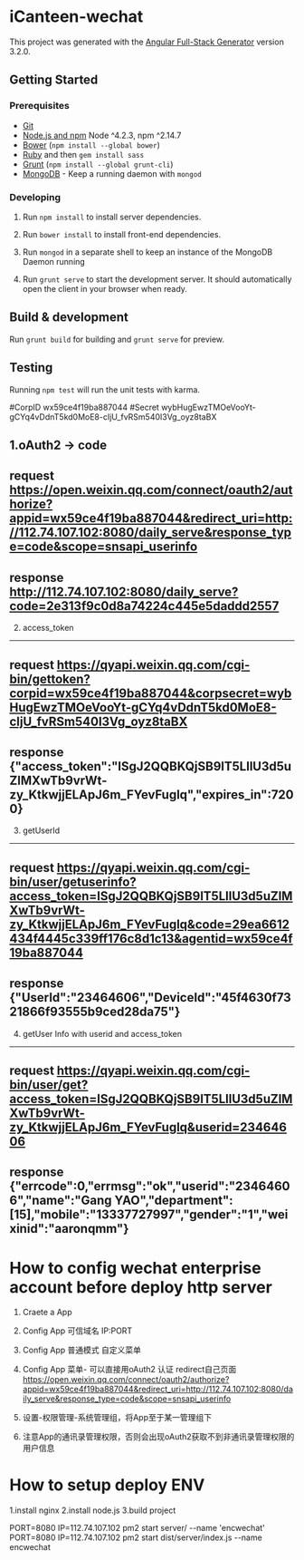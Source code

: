 # iCanteen-wechat

This project was generated with the [Angular Full-Stack Generator](https://github.com/DaftMonk/generator-angular-fullstack) version 3.2.0.

## Getting Started

### Prerequisites

- [Git](https://git-scm.com/)
- [Node.js and npm](nodejs.org) Node ^4.2.3, npm ^2.14.7
- [Bower](bower.io) (`npm install --global bower`)
- [Ruby](https://www.ruby-lang.org) and then `gem install sass`
- [Grunt](http://gruntjs.com/) (`npm install --global grunt-cli`)
- [MongoDB](https://www.mongodb.org/) - Keep a running daemon with `mongod`

### Developing

1. Run `npm install` to install server dependencies.

2. Run `bower install` to install front-end dependencies.

3. Run `mongod` in a separate shell to keep an instance of the MongoDB Daemon running

4. Run `grunt serve` to start the development server. It should automatically open the client in your browser when ready.

## Build & development

Run `grunt build` for building and `grunt serve` for preview.

## Testing

Running `npm test` will run the unit tests with karma.

#CorpID wx59ce4f19ba887044
#Secret wybHugEwzTMOeVooYt-gCYq4vDdnT5kd0MoE8-cIjU_fvRSm540I3Vg_oyz8taBX

1.oAuth2 -> code
----------------------------------------------------------------------------------------
request
https://open.weixin.qq.com/connect/oauth2/authorize?appid=wx59ce4f19ba887044&redirect_uri=http://112.74.107.102:8080/daily_serve&response_type=code&scope=snsapi_userinfo
----------------------------------------------------------------------------------------

response
http://112.74.107.102:8080/daily_serve?code=2e313f9c0d8a74224c445e5daddd2557
----------------------------------------------------------------------------------------

2. access_token
----------------------------------------------------------------------------------------

request
https://qyapi.weixin.qq.com/cgi-bin/gettoken?corpid=wx59ce4f19ba887044&corpsecret=wybHugEwzTMOeVooYt-gCYq4vDdnT5kd0MoE8-cIjU_fvRSm540I3Vg_oyz8taBX
----------------------------------------------------------------------------------------

response
{"access_token":"lSgJ2QQBKQjSB9lT5LllU3d5uZlMXwTb9vrWt-zy_KtkwjjELApJ6m_FYevFuglq","expires_in":7200}
----------------------------------------------------------------------------------------

3. getUserId
----------------------------------------------------------------------------------------

request
https://qyapi.weixin.qq.com/cgi-bin/user/getuserinfo?access_token=lSgJ2QQBKQjSB9lT5LllU3d5uZlMXwTb9vrWt-zy_KtkwjjELApJ6m_FYevFuglq&code=29ea6612434f4445c339ff176c8d1c13&agentid=wx59ce4f19ba887044
----------------------------------------------------------------------------------------

response
{"UserId":"23464606","DeviceId":"45f4630f7321866f93555b9ced28da75"}
----------------------------------------------------------------------------------------


4. getUser Info with userid and access_token
----------------------------------------------------------------------------------------

request
https://qyapi.weixin.qq.com/cgi-bin/user/get?access_token=lSgJ2QQBKQjSB9lT5LllU3d5uZlMXwTb9vrWt-zy_KtkwjjELApJ6m_FYevFuglq&userid=23464606
----------------------------------------------------------------------------------------

response
{"errcode":0,"errmsg":"ok","userid":"23464606","name":"Gang YAO","department":[15],"mobile":"13337727997","gender":"1","weixinid":"aaronqmm"}
----------------------------------------------------------------------------------------

# How to config wechat enterprise account before deploy http server
1. Craete a App
2. Config App 可信域名 IP:PORT
3. Config App 普通模式 自定义菜单

4. Config App 菜单- 可以直接用oAuth2 认证 redirect自己页面
https://open.weixin.qq.com/connect/oauth2/authorize?appid=wx59ce4f19ba887044&redirect_uri=http://112.74.107.102:8080/daily_serve&response_type=code&scope=snsapi_userinfo

5. 设置-权限管理-系统管理组，将App至于某一管理组下

6. 注意App的通讯录管理权限，否则会出现oAuth2获取不到非通讯录管理权限的用户信息

# How to setup deploy ENV
1.install nginx
2.install node.js
3.build project

PORT=8080 IP=112.74.107.102 pm2 start server/ --name 'encwechat'
PORT=8080 IP=112.74.107.102 pm2 start dist/server/index.js --name encwechat
